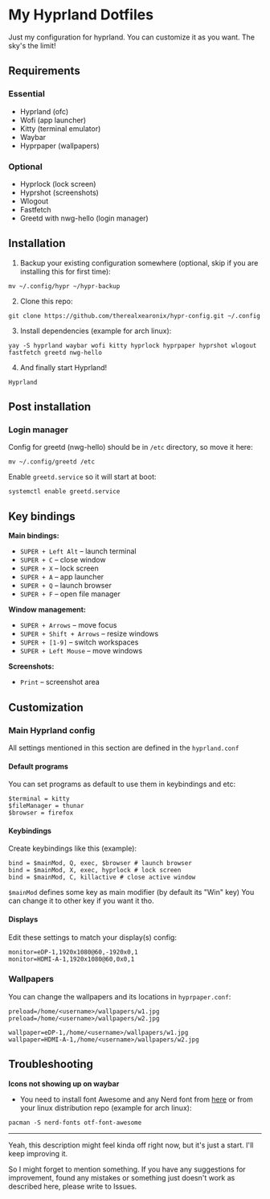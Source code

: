# My Hyprland Dotfiles
Just my configuration for hyprland. You can customize it as you want.
The sky's the limit!
## Requirements
### Essential
- Hyprland (ofc)
- Wofi (app launcher)
- Kitty (terminal emulator)
- Waybar
- Hyprpaper (wallpapers)
### Optional
- Hyprlock (lock screen)
- Hyprshot (screenshots)
- Wlogout
- Fastfetch
- Greetd with nwg-hello (login manager)
## Installation
1. Backup your existing configuration somewhere (optional, skip if you are installing this for first time):
```
mv ~/.config/hypr ~/hypr-backup
```

2. Clone this repo:
```
git clone https://github.com/therealxearonix/hypr-config.git ~/.config
```

3. Install dependencies (example for arch linux):
```
yay -S hyprland waybar wofi kitty hyprlock hyprpaper hyprshot wlogout fastfetch greetd nwg-hello
```

4. And finally start Hyprland!
```
Hyprland
```

## Post installation
### Login manager
Config for greetd (nwg-hello) should be in `/etc` directory, so move it here:
```
mv ~/.config/greetd /etc
```

Enable `greetd.service` so it will start at boot:
```
systemctl enable greetd.service
```
## Key bindings
**Main bindings:**
- `SUPER + Left Alt` – launch terminal
- `SUPER + C` – close window
- `SUPER + X` – lock screen
- `SUPER + A` – app launcher
- `SUPER + Q` – launch browser
- `SUPER + F` – open file manager

**Window management:**
- `SUPER + Arrows` – move focus
- `SUPER + Shift + Arrows` – resize windows
- `SUPER + [1-9]` – switch workspaces
- `SUPER + Left Mouse` – move windows

**Screenshots:**
- `Print` – screenshot area
## Customization
### Main Hyprland config
All settings mentioned in this section are defined in the `hyprland.conf`
#### Default programs
You can set programs as default to use them in keybindings and etc:
```
$terminal = kitty
$fileManager = thunar
$browser = firefox
```
#### Keybindings
Create keybindings like this (example):
```
bind = $mainMod, Q, exec, $browser # launch browser
bind = $mainMod, X, exec, hyprlock # lock screen
bind = $mainMod, C, killactive # close active window
```

`$mainMod` defines some key as main modifier (by default its "Win" key)
You can change it to other key if you want it tho.
#### Displays
Edit these settings to match your display(s) config:
```
monitor=eDP-1,1920x1080@60,-1920x0,1
monitor=HDMI-A-1,1920x1080@60,0x0,1
```
### Wallpapers
You can change the wallpapers and its locations in `hyprpaper.conf`:
```
preload=/home/<username>/wallpapers/w1.jpg
preload=/home/<username>/wallpapers/w2.jpg

wallpaper=eDP-1,/home/<username>/wallpapers/w1.jpg
wallpaper=HDMI-A-1,/home/<username>/wallpapers/w2.jpg
```
## Troubleshooting
**Icons not showing up on waybar**
- You need to install font Awesome and any Nerd font from [here](https://www.nerdfonts.com/font-downloads) or from your linux distribution repo (example for arch linux):
```
pacman -S nerd-fonts otf-font-awesome
```

---
Yeah, this description might feel kinda off right now, but it's just a start. I'll keep improving it.

So I might forget to mention something. If you have any suggestions for improvement, found any mistakes or something just doesn't work as described here, please write to Issues.
